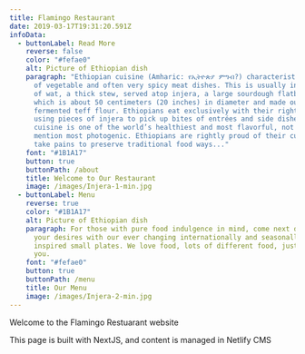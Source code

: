 ```yaml
---
title: Flamingo Restaurant
date: 2019-03-17T19:31:20.591Z
infoData:
  - buttonLabel: Read More
    reverse: false
    color: "#fefae0"
    alt: Picture of Ethiopian dish
    paragraph: "Ethiopian cuisine (Amharic: የኢትዮጵያ ምግብ?) characteristically consists
      of vegetable and often very spicy meat dishes. This is usually in the form
      of wat, a thick stew, served atop injera, a large sourdough flatbread,
      which is about 50 centimeters (20 inches) in diameter and made out of
      fermented teff flour. Ethiopians eat exclusively with their right hands,
      using pieces of injera to pick up bites of entrées and side dishes. The
      cuisine is one of the world’s healthiest and most flavorful, not to
      mention most photogenic. Ethiopians are rightly proud of their culture and
      take pains to preserve traditional food ways..."
    font: "#1B1A17"
    button: true
    buttonPath: /about
    title: Welcome to Our Restaurant
    image: /images/Injera-1-min.jpg
  - buttonLabel: Menu
    reverse: true
    color: "#1B1A17"
    alt: Picture of Ethiopian dish
    paragraph: For those with pure food indulgence in mind, come next door and sate
      your desires with our ever changing internationally and seasonally
      inspired small plates. We love food, lots of different food, just like
      you.
    font: "#fefae0"
    button: true
    buttonPath: /menu
    title: Our Menu
    image: /images/Injera-2-min.jpg
---
```

Welcome to the Flamingo Restuarant website

This page is built with NextJS, and content is managed in Netlify CMS